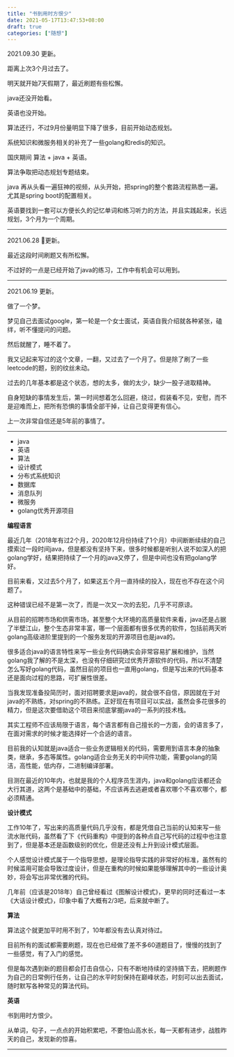 ```yaml
---
title: "书到用时方恨少"
date: 2021-05-17T13:47:53+08:00
draft: true
categories: ["随想"]
---
```


2021.09.30 更新。

距离上次3个月过去了。

明天就开始7天假期了，最近刷题有些松懈。

java还没开始看。

英语也没开始。

算法还行，不过9月份量明显下降了很多，目前开始动态规划。

系统知识和微服务相关的补充了一些golang和redis的知识。

国庆期间 算法 + java + 英语。

算法争取把动态规划专题结束。

java 再从头看一遍狂神的视频，从头开始，把spring的整个套路流程熟悉一遍。尤其是spring boot的配置相关。

英语要找到一套可以方便长久的记忆单词和练习听力的方法，并且实践起来，长远规划，3个月为一个周期。


-----

2021.06.28 更新。

最近这段时间刷题又有所松懈。

不过好的一点是已经开始了java的练习，工作中有机会可以用到。

-----

2021.06.19 更新。

做了一个梦。

梦见自己去面试google，第一轮是一个女士面试，英语自我介绍就各种紧张，磕绊，听不懂提问的问题。

然后就醒了，睡不着了。

我又记起来写过的这个文章，一翻，又过去了一个月了。但是除了刷了一些leetcode的题，别的纹丝未动。

过去的几年基本都是这个状态，想的太多，做的太少，缺少一股子进取精神。

自身短缺的事情发生后，第一时间想着怎么回避，绕过，假装看不见，安慰，而不是迎难而上，把所有恐惧的事情全部干掉，让自己变得更有信心。

上一次非常自信还是5年前的事情了。

------

* java
* 英语
* 算法
* 设计模式
* 分布式系统知识
* 数据库
* 消息队列
* 微服务
* golang优秀开源项目



**编程语言**

最近几年（2018年有过2个月，2020年12月份持续了1个月）中间断断续续的自己摸索过一段时间java，但是都没有坚持下来，很多时候都是听别人说不如深入的把golang学好，结果把持续了一个月的java又停了，但是中间也没有把golang学好。

目前来看，又过去5个月了，如果这五个月一直持续的投入，现在也不存在这个问题了。

这种错误已经不是第一次了，而是一次又一次的去犯，几乎不可原谅。

从目前的招聘市场和供需市场，甚至整个大环境的高质量软件来看，java还是占据了半壁江山，整个生态非常丰富，哪一个层面都有很多优秀的软件，包括前两天听golang高级进阶里提到的一个服务发现的开源项目也是java的。

很多适合java的语言特性来写一些业务代码确实会非常容易扩展和维护，当然golang我了解的不是太深，也没有仔细研究过优秀开源软件的代码，所以不清楚怎么写好golang代码，虽然目前的项目也一直用golang，但是写出来的代码基本还是面向过程的思路，可扩展性很差。

当我发现准备投简历时，面对招聘要求是java的，就会很不自信，原因就在于对java的不熟练，对spring的不熟练。正好现在有项目可以实战，虽然会多花很多的精力，但是这次要借助这个项目来彻底掌握java的一系列的技术栈。

其实工程师不应该局限于语言，每个语言都有自己擅长的一方面，会的语言多了，在面对需求的时候才能选择好一个合适的语言。

目前我的认知就是java适合一些业务逻辑相关的代码，需要用到语言本身的抽象类，继承，多态等属性。golang适合业务无关的中间件功能，需要golang的简洁，高性能，低内存，二进制编译部署。

目测在最近的10年内，也就是我的个人程序员生涯内，java和golang应该都还会大行其道，这两个是基础中的基础，不应该再去逃避或者喜欢哪个不喜欢哪个，都必须精通。



**设计模式**

工作10年了，写出来的高质量代码几乎没有，都是凭借自己当前的认知来写一些流水账代码，虽然看了下《代码重构》中提到的各种点自己写代码的过程中也注意到了，但是基本还是函数级别的优化，但是还没有上升到设计模式层面。

个人感觉设计模式属于一个指导思想，是理论指导实践的非常好的标准，虽然有的时候滥用可能会导致过度设计，但是在重构的时候如果能够理解其中的一些设计奥妙，将会写出非常优雅的代码。

几年前（应该是2018年）自己曾经看过《图解设计模式》，更早的同时还看过一本《大话设计模式》，印象中看了大概有2/3吧，后来就中断了。

**算法**

算法这个就更加平时用不到了，10年都没有去认真对待过。

目前所有的面试都需要刷题，现在也已经做了差不多60道题目了，慢慢的找到了一些感觉，有了入门的感觉。

但是每次遇到新的题目都会打击自信心，只有不断地持续的坚持搞下去，把刷题作为自己的日常例行任务，让自己的水平时刻保持在巅峰状态，时刻可以出去面试，随时默写各种常见的算法代码。

**英语**

书到用时方恨少。

从单词，句子，一点点的开始积累吧，不要怕山高水长，每一天都有进步，战胜昨天的自己，发现新的惊喜。

----